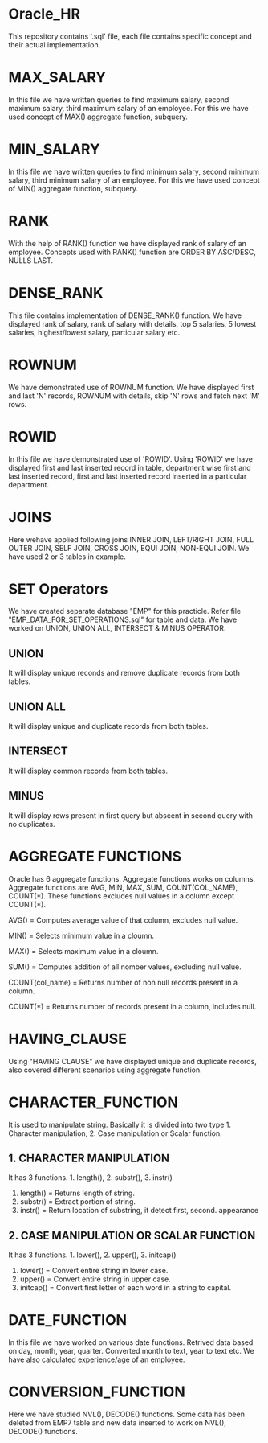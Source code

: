 # Oracle_HR
This repository contains '.sql' file, each file contains specific concept and their actual implementation. 
 
# MAX_SALARY
In this file we have written queries to find maximum salary, second maximum salary, third maximum salary of an employee.
For this we have used concept of MAX() aggregate function, subquery.

# MIN_SALARY
In this file we have written queries to find minimum salary, second minimum salary, third minimum salary of an employee.
For this we have used concept of MIN() aggregate function, subquery.

# RANK
With the help of RANK() function we have displayed rank of salary of an employee. Concepts used with RANK() function are ORDER BY ASC/DESC, NULLS LAST.

# DENSE_RANK
This file contains implementation of DENSE_RANK() function. We have displayed rank of salary, rank of salary with details, top 5 salaries, 5 lowest salaries,
highest/lowest salary, particular salary etc. 

# ROWNUM
We have demonstrated use of ROWNUM function. We have displayed first and last 'N' records, ROWNUM with details, skip 'N' rows and fetch next 'M' rows.

# ROWID
In this file we have demonstrated use of 'ROWID'. Using 'ROWID' we have displayed first and last inserted record in table, 
department wise first and last inserted record, first and last inserted record inserted in a particular department.

# JOINS
Here wehave applied following joins INNER JOIN, LEFT/RIGHT JOIN, FULL OUTER JOIN, SELF JOIN, CROSS JOIN, EQUI JOIN, NON-EQUI JOIN. We have used 2 or 3 tables in example.

# SET Operators
We have created separate database "EMP" for this practicle. Refer file "EMP_DATA_FOR_SET_OPERATIONS.sql" for table and data. We have worked on UNION, UNION ALL, INTERSECT & MINUS OPERATOR.

## UNION
It will display unique reconds and remove duplicate records from both tables.

## UNION ALL
It will display unique and duplicate records from both tables.

## INTERSECT
It will display common records from both tables.

## MINUS
It will display rows present in first query but abscent in second query with no duplicates.

# AGGREGATE FUNCTIONS
Oracle has 6 aggregate functions. Aggregate functions works on columns.
Aggregate functions are AVG, MIN, MAX, SUM, COUNT(COL_NAME), COUNT(*). 
These functions excludes null values in a column except COUNT($*$).

AVG() = Computes average value of that column, excludes null value.

MIN() = Selects minimum value in a cloumn.

MAX() = Selects maximum value in a cloumn.

SUM() = Computes addition of all nomber values, excluding null value.

COUNT(col_name) = Returns number of non null records present in a column.

COUNT(*) = Returns number of records present in a column, includes null. 

# HAVING_CLAUSE
Using "HAVING CLAUSE" we have displayed unique and duplicate records, also covered different scenarios using aggregate function.

# CHARACTER_FUNCTION
It is used to manipulate string. Basically it is divided into two type 1. Character manipulation, 2. Case manipulation or Scalar function.

## 1. CHARACTER MANIPULATION
It has 3 functions. 1. length(), 2. substr(), 3. instr()

1. length() = Returns length of string.
2. substr() = Extract portion of string.
3. instr() = Return location of substring, it detect first, second. appearance
## 2. CASE MANIPULATION OR SCALAR FUNCTION
It has 3 functions. 1. lower(), 2. upper(), 3. initcap()
1. lower() = Convert entire string in lower case.
2. upper() = Convert entire string in upper case.
3. initcap() = Convert first letter of each word in a string to capital. 

# DATE_FUNCTION
In this file we have worked on various date functions. Retrived data based on day, month, year, quarter. Converted month to text, year to text etc.
We have also calculated experience/age of an employee.

# CONVERSION_FUNCTION
Here we have studied NVL(), DECODE() functions. Some data has been deleted from EMP7 table and new data inserted to work on NVL(), DECODE() functions.